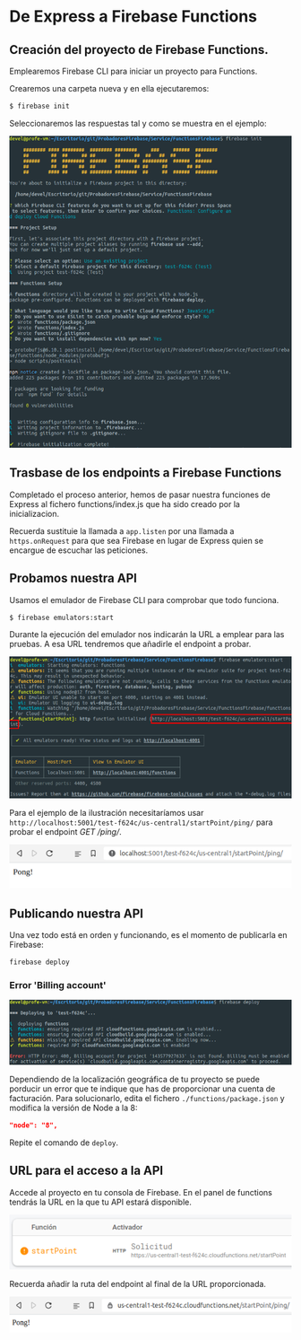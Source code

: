 # De Express a Firebase Functions

## Creación del proyecto de Firebase Functions.

Emplearemos Firebase CLI para iniciar un proyecto para Functions.

Crearemos una carpeta nueva y en ella ejecutaremos:

```bash
$ firebase init
```

Seleccionaremos las respuestas tal y como se muestra en el ejemplo:

![](./img/1.png)

## Trasbase de los endpoints a Firebase Functions

Completado el proceso anterior, hemos de pasar nuestra funciones de Express al fichero functions/index.js que ha sido creado por la inicializacion.

Recuerda sustituie la llamada a `app.listen` por una llamada a `https.onRequest` para que sea Firebase en lugar de Express quien se encargue de escuchar las peticiones.

## Probamos nuestra API

Usamos el emulador de Firebase CLI para comprobar que todo funciona.

```bash
$ firebase emulators:start
```
Durante la ejecución del emulador nos indicarán la URL a emplear para las pruebas. A esa URL tendremos que añadirle el endpoint a probar.

![](./img/2.png)

Para el ejemplo de la ilustración necesitaríamos usar `http://localhost:5001/test-f624c/us-central1/startPoint/ping/` para probar el endpoint *GET /ping/*.

![](./img/3.png)

## Publicando nuestra API

Una vez todo está en orden y funcionando, es el momento de publicarla en Firebase:

```bash
firebase deploy
```

### Error 'Billing account'

![](./img/4.png)

Dependiendo de la localización geográfica de tu proyecto se puede porducir un error que te indique que has de proporcionar una cuenta de facturación. Para solucionarlo, edita el fichero `./functions/package.json` y modifica la versión de Node a la 8:

```json
"node": "8",
```

Repite el comando de `deploy`.

## URL para el acceso a la API

Accede al proyecto en tu consola de Firebase. En el panel de functions tendrás la URL en la que tu API estará disponible.

![](./img/5.png)

Recuerda añadir la ruta del endpoint al final de la URL proporcionada.

![](./img/6.png)